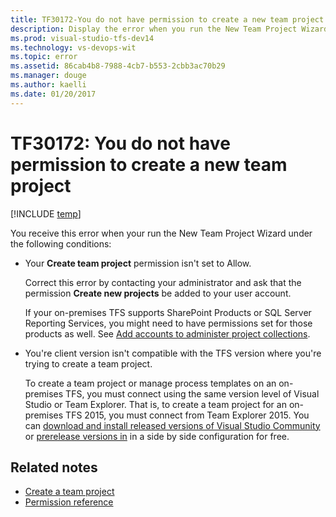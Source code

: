 ```yaml
---
title: TF30172-You do not have permission to create a new team project. | Team Services & TFS
description: Display the error when you run the New Team Project Wizard.
ms.prod: visual-studio-tfs-dev14
ms.technology: vs-devops-wit
ms.topic: error
ms.assetid: 86cab4b8-7988-4cb7-b553-2cbb3ac70b29
ms.manager: douge
ms.author: kaelli
ms.date: 01/20/2017
---
```

# TF30172: You do not have permission to create a new team project

[!INCLUDE [temp](../../_shared/dev15-version-header.md)]

You receive this error when your run the New Team Project Wizard under the following conditions:  
  
-   Your **Create team project** permission isn't set to Allow.  
  
     Correct this error by contacting your administrator and ask that the permission **Create new projects** be added to your user account.  
  
     If your on-premises TFS supports SharePoint Products or SQL Server Reporting Services, you might need to have permissions set for those products as well. See [Add accounts to administer project collections](../../../setup-admin/add-administrator-tfs.md).  
  
-   You're client version isn't compatible with the TFS version where you're trying to create a team project.  
  
     To create a team project or manage process templates on an on-premises TFS, you must connect using the same version level of Visual Studio or Team Explorer. That is, to create a team project for an on-premises TFS 2015, you must connect from Team Explorer 2015. You can [download and install released versions of Visual Studio Community](http://www.visualstudio.com/downloads/download-visual-studio-vs) or [prerelease versions in](http://www.visualstudio.com/downloads/prerelease-software-downloads-vs) in a side by side configuration for free.  
  
## Related notes  
- [Create a team project](../../../setup-admin/create-team-project.md)   
- [Permission reference](../../../security/permissions.md)